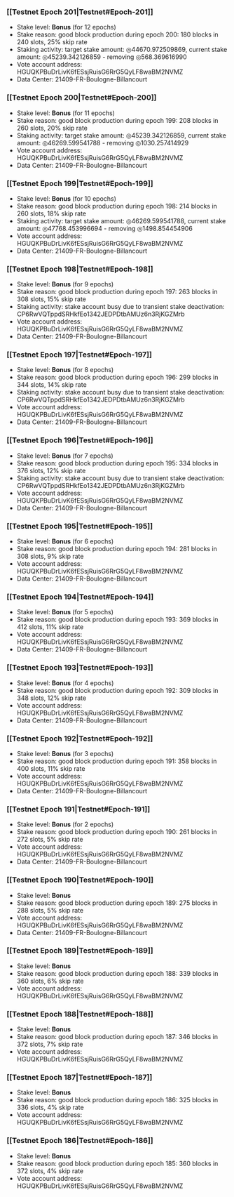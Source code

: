 ### [[Testnet Epoch 201|Testnet#Epoch-201]]
* Stake level: **Bonus** (for 12 epochs)
* Stake reason: good block production during epoch 200: 180 blocks in 240 slots, 25% skip rate
* Staking activity: target stake amount: ◎44670.972509869, current stake amount: ◎45239.342126859 - removing ◎568.369616990
* Vote account address: HGUQKPBuDrLivK6fESsjRuisG6RrG5QyLF8waBM2NVMZ
* Data Center: 21409-FR-Boulogne-Billancourt
### [[Testnet Epoch 200|Testnet#Epoch-200]]
* Stake level: **Bonus** (for 11 epochs)
* Stake reason: good block production during epoch 199: 208 blocks in 260 slots, 20% skip rate
* Staking activity: target stake amount: ◎45239.342126859, current stake amount: ◎46269.599541788 - removing ◎1030.257414929
* Vote account address: HGUQKPBuDrLivK6fESsjRuisG6RrG5QyLF8waBM2NVMZ
* Data Center: 21409-FR-Boulogne-Billancourt
### [[Testnet Epoch 199|Testnet#Epoch-199]]
* Stake level: **Bonus** (for 10 epochs)
* Stake reason: good block production during epoch 198: 214 blocks in 260 slots, 18% skip rate
* Staking activity: target stake amount: ◎46269.599541788, current stake amount: ◎47768.453996694 - removing ◎1498.854454906
* Vote account address: HGUQKPBuDrLivK6fESsjRuisG6RrG5QyLF8waBM2NVMZ
* Data Center: 21409-FR-Boulogne-Billancourt
### [[Testnet Epoch 198|Testnet#Epoch-198]]
* Stake level: **Bonus** (for 9 epochs)
* Stake reason: good block production during epoch 197: 263 blocks in 308 slots, 15% skip rate
* Staking activity: stake account busy due to transient stake deactivation: CP6RwVQTppdSRHkfEo1342JEDPDtbAMUz6n3RjKGZMrb
* Vote account address: HGUQKPBuDrLivK6fESsjRuisG6RrG5QyLF8waBM2NVMZ
* Data Center: 21409-FR-Boulogne-Billancourt
### [[Testnet Epoch 197|Testnet#Epoch-197]]
* Stake level: **Bonus** (for 8 epochs)
* Stake reason: good block production during epoch 196: 299 blocks in 344 slots, 14% skip rate
* Staking activity: stake account busy due to transient stake deactivation: CP6RwVQTppdSRHkfEo1342JEDPDtbAMUz6n3RjKGZMrb
* Vote account address: HGUQKPBuDrLivK6fESsjRuisG6RrG5QyLF8waBM2NVMZ
* Data Center: 21409-FR-Boulogne-Billancourt
### [[Testnet Epoch 196|Testnet#Epoch-196]]
* Stake level: **Bonus** (for 7 epochs)
* Stake reason: good block production during epoch 195: 334 blocks in 376 slots, 12% skip rate
* Staking activity: stake account busy due to transient stake deactivation: CP6RwVQTppdSRHkfEo1342JEDPDtbAMUz6n3RjKGZMrb
* Vote account address: HGUQKPBuDrLivK6fESsjRuisG6RrG5QyLF8waBM2NVMZ
* Data Center: 21409-FR-Boulogne-Billancourt
### [[Testnet Epoch 195|Testnet#Epoch-195]]
* Stake level: **Bonus** (for 6 epochs)
* Stake reason: good block production during epoch 194: 281 blocks in 308 slots, 9% skip rate
* Vote account address: HGUQKPBuDrLivK6fESsjRuisG6RrG5QyLF8waBM2NVMZ
* Data Center: 21409-FR-Boulogne-Billancourt
### [[Testnet Epoch 194|Testnet#Epoch-194]]
* Stake level: **Bonus** (for 5 epochs)
* Stake reason: good block production during epoch 193: 369 blocks in 412 slots, 11% skip rate
* Vote account address: HGUQKPBuDrLivK6fESsjRuisG6RrG5QyLF8waBM2NVMZ
* Data Center: 21409-FR-Boulogne-Billancourt
### [[Testnet Epoch 193|Testnet#Epoch-193]]
* Stake level: **Bonus** (for 4 epochs)
* Stake reason: good block production during epoch 192: 309 blocks in 348 slots, 12% skip rate
* Vote account address: HGUQKPBuDrLivK6fESsjRuisG6RrG5QyLF8waBM2NVMZ
* Data Center: 21409-FR-Boulogne-Billancourt
### [[Testnet Epoch 192|Testnet#Epoch-192]]
* Stake level: **Bonus** (for 3 epochs)
* Stake reason: good block production during epoch 191: 358 blocks in 400 slots, 11% skip rate
* Vote account address: HGUQKPBuDrLivK6fESsjRuisG6RrG5QyLF8waBM2NVMZ
* Data Center: 21409-FR-Boulogne-Billancourt
### [[Testnet Epoch 191|Testnet#Epoch-191]]
* Stake level: **Bonus** (for 2 epochs)
* Stake reason: good block production during epoch 190: 261 blocks in 272 slots, 5% skip rate
* Vote account address: HGUQKPBuDrLivK6fESsjRuisG6RrG5QyLF8waBM2NVMZ
* Data Center: 21409-FR-Boulogne-Billancourt
### [[Testnet Epoch 190|Testnet#Epoch-190]]
* Stake level: **Bonus**
* Stake reason: good block production during epoch 189: 275 blocks in 288 slots, 5% skip rate
* Vote account address: HGUQKPBuDrLivK6fESsjRuisG6RrG5QyLF8waBM2NVMZ
* Data Center: 21409-FR-Boulogne-Billancourt
### [[Testnet Epoch 189|Testnet#Epoch-189]]
* Stake level: **Bonus**
* Stake reason: good block production during epoch 188: 339 blocks in 360 slots, 6% skip rate
* Vote account address: HGUQKPBuDrLivK6fESsjRuisG6RrG5QyLF8waBM2NVMZ
### [[Testnet Epoch 188|Testnet#Epoch-188]]
* Stake level: **Bonus**
* Stake reason: good block production during epoch 187: 346 blocks in 372 slots, 7% skip rate
* Vote account address: HGUQKPBuDrLivK6fESsjRuisG6RrG5QyLF8waBM2NVMZ
### [[Testnet Epoch 187|Testnet#Epoch-187]]
* Stake level: **Bonus**
* Stake reason: good block production during epoch 186: 325 blocks in 336 slots, 4% skip rate
* Vote account address: HGUQKPBuDrLivK6fESsjRuisG6RrG5QyLF8waBM2NVMZ
### [[Testnet Epoch 186|Testnet#Epoch-186]]
* Stake level: **Bonus**
* Stake reason: good block production during epoch 185: 360 blocks in 372 slots, 4% skip rate
* Vote account address: HGUQKPBuDrLivK6fESsjRuisG6RrG5QyLF8waBM2NVMZ